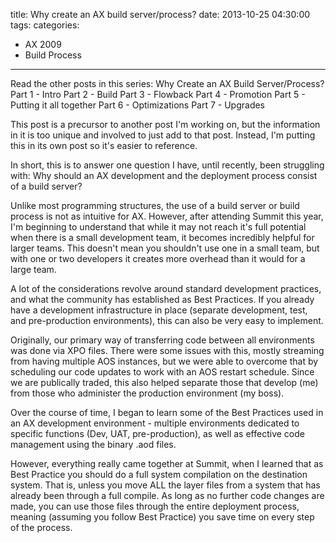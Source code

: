 title: Why create an AX build server/process?
date: 2013-10-25 04:30:00
tags:
categories:
 - AX 2009
 - Build Process
---
Read the other posts in this series:
Why Create an AX Build Server/Process?
Part 1 - Intro
Part 2 - Build
Part 3 - Flowback
Part 4 - Promotion
Part 5 - Putting it all together
Part 6 - Optimizations
Part 7 - Upgrades

This post is a precursor to another post I'm working on, but the information in it is too unique and involved to just add to that post. Instead, I'm putting this in its own post so it's easier to reference. 

In short, this is to answer one question I have, until recently, been struggling with: Why should an AX development and the deployment process consist of a build server?

Unlike most programming structures, the use of a build server or build process is not as intuitive for AX. However, after attending Summit this year, I'm beginning to understand that while it may not reach it's full potential when there is a small development team, it becomes incredibly helpful for larger teams. This doesn't mean you shouldn't use one in a small team, but with one or two developers it creates more overhead than it would for a large team.

A lot of the considerations revolve around standard development practices, and what the community has established as Best Practices. If you already have a development infrastructure in place (separate development, test, and pre-production environments), this can also be very easy to implement.

Originally, our primary way of transferring code between all environments was done via XPO files. There were some issues with this, mostly streaming from having multiple AOS instances, but we were able to overcome that by scheduling our code updates to work with an AOS restart schedule. Since we are publically traded, this also helped separate those that develop (me) from those who administer the production environment (my boss). 

Over the course of time, I began to learn some of the Best Practices used in an AX development environment - multiple environments dedicated to specific functions (Dev, UAT, pre-production), as well as effective code management using the binary .aod files.

However, everything really came together at Summit, when I learned that as Best Practice you should do a full system compilation on the destination system. That is, unless you move ALL the layer files from a system that has already been through a full compile. As long as no further code changes are made, you can use those files through the entire deployment process, meaning (assuming you follow Best Practice) you save time on every step of the process.